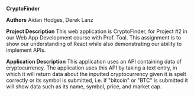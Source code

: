 **CryptoFinder**

**Authors** 
Aidan Hodges, Derek Lanz

**Project Description**
This web application is CryptoFinder, for Project #2 in our Web App Development
course with Prof. Toal. This assignment is to show our understanding of React while
also demonstrating our ability to implement APIs.

**Application Description**
This application uses an API containing data of cryptocurrency. The application
uses this API by taking a text entry, in which it will return data about the 
inputted cryptocurrency given it is spelt correctly or its symbol is submitted, i.e.
if "bitcoin" or "BTC" is submitted it will show data such as its name, symbol,
price, and market cap. 

